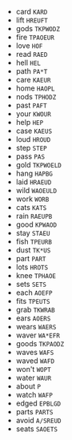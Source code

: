 * card `KARD`
* lift `HREUFT`
* gods `TKPWODZ`
* fire `TPAOEUR`
* love `HOF`
* read `RAED`
* hell `HEL`
* path `PA*T`
* care `KAEUR`
* home `HAOPL`
* nods `TPHODZ`
* past `PAFT`
* your `KWOUR`
* help `HEP`
* case `KAEUS`
* loud `HROUD`
* step `STEP`
* pass `PAS`
* gold `TKPWOELD`
* hang `HAPBG`
* laid `HRAEUD`
* wild `WAOEULD`
* work `WORB`
* cats `KATS`
* rain `RAEUPB`
* good `KPWAOD`
* stay `STAEU`
* fish `TPEURB`
* dust `TK*US`
* part `PART`
* lots `HROTS`
* knee `TPHAOE`
* sets `SETS`
* each `AOEFP`
* fits `TPEUTS`
* grab `TKWRAB`
* ears `AOERS`
* wears `WAERS`
* waver `WA*EFR`
* goods `TKPAODZ`
* waves `WAFS`
* waved `WAFD`
* won't `WOPT`
* water `WAUR`
* about `P`
* watch `WAFP`
* edged `EPBLGD`
* parts `PARTS`
* avoid `A/SREUD`
* seats `SAOETS`
